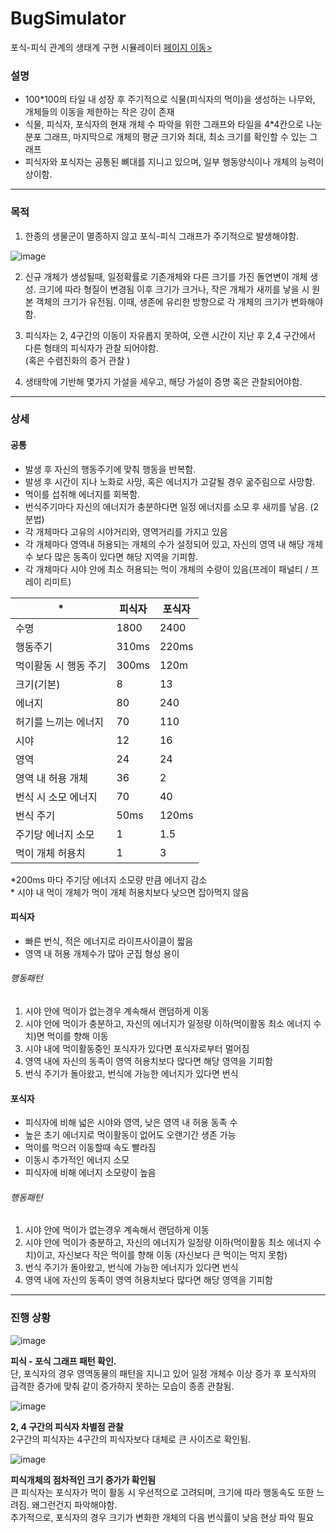 # BugSimulator
포식-피식 관계의 생태계 구현 시뮬레이터
[페이지 이동>](https://mooky1007.github.io/bugSimulator/)

### 설명
- 100*100의 타일 내 성장 후 주기적으로 식물(피식자의 먹이)을 생성하는 나무와, 개체들의 이동을 제한하는 작은 강이 존재
- 식물, 피식자, 포식자의 현재 개체 수 파악을 위한 그래프와 타일을 4*4칸으로 나눈 분포 그래프, 마지막으로 개체의 평균 크기와 최대, 최소 크기를 확인할 수 있는 그래프
- 피식자와 포식자는 공통된 뼈대를 지니고 있으며, 일부 행동양식이나 개체의 능력이 상이함.

- - -

### 목적
1. 한종의 생물군이 멸종하지 않고 포식-피식 그래프가 주기적으로 발생해야함.

![image](https://github.com/mooky1007/bugSimulator/assets/49158801/8538f3d4-9d47-4348-84bb-73d0062d777f)

2. 신규 개체가 생성될때, 일정확률로 기존개체와 다른 크기를 가진 돌연변이 개체 생성. 크기에 따라 형질이 변경됨 이후 크기가 크거나, 작은 개체가 새끼를 낳을 시 원본 객체의 크기가 유전됨. 이때, 생존에 유리한 방향으로 각 개체의 크기가 변화해야함.

3. 피식자는 2, 4구간의 이동이 자유롭지 못하여, 오랜 시간이 지난 후 2,4 구간에서 다른 형태의 피식자가 관찰 되어야함.  
(혹은 수렴진화의 증거 관찰 )

4. 생태학에 기반해 몇가지 가설을 세우고, 해당 가설이 증명 혹은 관찰되어야함.

- - -

### 상세

#### 공통
- 발생 후 자신의 행동주기에 맞춰 행동을 반복함.
- 발생 후 시간이 지나 노화로 사망, 혹은 에너지가 고갈될 경우 굶주림으로 사망함.
- 먹이를 섭취해 에너지를 회복함.
- 번식주기마다 자신의 에너지가 충분하다면 일정 에너지를 소모 후 새끼를 낳음. (2분법)
- 각 개체마다 고유의 시야거리와, 영역거리를 가지고 있음
- 각 개체마다 영역내 허용되는 개체의 수가 설정되어 있고, 자신의 영역 내 해당 개체수 보다 많은 동족이 있다면 해당 지역을 기피함.
- 각 개체마다 시야 안에 최소 허용되는 먹이 개체의 수량이 있음(프레이 패널티 / 프레이 리미트)

| * | 피식자 | 포식자 |
|-----|---|---|
| 수명 | 1800 | 2400 |
| 행동주기 | 310ms | 220ms |
| 먹이활동 시 행동 주기 | 300ms | 120m |
| 크기(기본) | 8 | 13 | 
| 에너지 | 80 | 240 |
| 허기를 느끼는 에너지 | 70 | 110 |
| 시야 | 12 | 16 |
| 영역 | 24 | 24 |
| 영역 내 허용 개체 | 36 | 2 |
| 번식 시 소모 에너지 | 70 | 40 |
| 번식 주기 | 50ms | 120ms |
| 주기당 에너지 소모 | 1 | 1.5 |
| 먹이 개체 허용치 | 1 | 3 |

\*200ms 마다 주기당 에너지 소모량 만큼 에너지 감소  
\* 시야 내 먹이 개체가 먹이 개체 허용치보다 낮으면 잡아먹지 않음

#### 피식자
- 빠른 번식, 적은 에너지로 라이프사이클이 짧음
- 영역 내 허용 개체수가 많아 군집 형성 용이

###### 행동패턴
1. 시야 안에 먹이가 없는경우 계속해서 랜덤하게 이동
2. 시야 안에 먹이가 충분하고, 자신의 에너지가 일정량 이하(먹이활동 최소 에너지 수치)면 먹이를 향해 이동
3. 시야 내에 먹이활동중인 포식자가 있다면 포식자로부터 멀어짐
4. 영역 내에 자신의 동족이 영역 허용치보다 많다면 해당 영역을 기피함
5. 번식 주기가 돌아왔고, 번식에 가능한 에너지가 있다면 번식

#### 포식자
- 피식자에 비해 넓은 시야와 영역, 낮은 영역 내 허용 동족 수
- 높은 초기 에너지로 먹이활동이 없어도 오랜기간 생존 가능
- 먹이를 먹으러 이동할때 속도 빨라짐
- 이동시 추가적인 에너지 소모
- 피식자에 비해 에너지 소모량이 높음

###### 행동패턴
1. 시야 안에 먹이가 없는경우 계속해서 랜덤하게 이동
2. 시야 안에 먹이가 충분하고, 자신의 에너지가 일정량 이하(먹이활동 최소 에너지 수치)이고, 자신보다 작은 먹이를 향해 이동 (자신보다 큰 먹이는 먹지 못함)
4. 번식 주기가 돌아왔고, 번식에 가능한 에너지가 있다면 번식
5. 영역 내에 자신의 동족이 영역 허용치보다 많다면 해당 영역을 기피함

- - -

### 진행 상황

![image](https://github.com/mooky1007/bugSimulator/assets/49158801/746a48b4-832b-42f4-b1f7-8901832ba068)

**피식 - 포식 그래프 패턴 확인.**  
단, 포식자의 경우 영역동물의 패턴을 지니고 있어 일정 개체수 이상 증가 후 포식자의 급격한 증가에 맞춰 같이 증가하지 못하는 모습이 종종 관찰됨.

![image](https://github.com/mooky1007/bugSimulator/assets/49158801/05ee14f9-02e6-4fa1-8bc5-67bfc78ce9ec)

**2, 4 구간의 피식자 차별점 관찰**  
2구간의 피식자는 4구간의 피식자보다 대체로 큰 사이즈로 확인됨.  

![image](https://github.com/mooky1007/bugSimulator/assets/49158801/d43c8015-a603-4916-b15b-5b26e91d2183)

**피식개체의 점차적인 크기 증가가 확인됨**  
큰 피식자는 포식자가 먹이 활동 시 우선적으로 고려되며, 크기에 따라 행동속도 또한 느려짐. 왜그런건지 파악해야함.  
추가적으로, 포식자의 경우 크기가 변화한 개체의 다음 번식률이 낮음 현상 파악 필요


